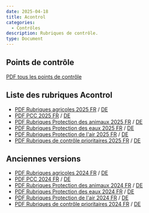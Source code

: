 ```yaml
---
date: 2025-04-18
title: Acontrol
categories:
  - Contrôles
description: Rubriques de contrôle.
type: Document
---
```


<h2 id="PC">Points de contrôle</h2>

<a href="../../fichiers/toutes_les_rubriques.pdf" target="_blank">PDF tous les points de contrôle</a> 

<h2 id="rubriques">Liste des rubriques Acontrol</h2>

<ul>
  <li><a href="../../fichiers/Rubriques agricoles 2025.pdf" target="_blank">PDF Rubriques agricoles 2025 FR</a> / <a href="../../fichiers/Landwirtschaftliche Rubriken 2025.pdf" target="_blank">DE</a></li>
  <li><a href="../../fichiers/Points_de_contrôles_ciblés_2025.pdf" target="_blank">PDF PCC 2025 FR</a> / <a href="../../fichiers/Fokus-Kontrollpunkte 2025.pdf" target="_blank">DE</a></li>
  <li><a href="../../fichiers/Rubriques_relatives_à_la_protection_des_animaux_2025.pdf" target="_blank">PDF Rubriques Protection des animaux 2025 FR</a> / <a href="../../fichiers/Tierschutz-Rubriken 2025.pdf" target="_blank">DE</a></li>
  <li><a href="../../fichiers/Rubriques_relatives_à_la_protection_des_eaux_2025.pdf" target="_blank">PDF Rubriques Protection des eaux 2025 FR</a> / <a href="../../fichiers/Gewässerschutz-Rubriken_2025.pdf" target="_blank">DE</a></li>
  <li><a href="../../fichiers/Rubriques_relatives_à_la_protection_de_l'air_2025.pdf" target="_blank">PDF Rubriques Protection de l'air 2025 FR</a> / <a href="../../fichiers/Luftreinhalte-Rubriken_2025.pdf" target="_blank">DE</a></li>
  <li><a href="../../fichiers/Rubriques_de_contrôles_prioritaires_2025.pdf" target="_blank">PDF Rubriques de contrôle prioritaires 2025 FR</a> / <a href="../../fichiers/Schwerpunktkontrollrubriken 2025.pdf" target="_blank">DE</a></li>
</ul>

<h2 id="old">Anciennes versions</h2>

<ul>
  <li><a href="../../fichiers/Rubriques agricoles 2024.pdf" target="_blank">PDF Rubriques agricoles 2024 FR</a> / <a href="../../fichiers/Landwirtschaftliche Rubriken 2024.pdf" target="_blank">DE</a></li>
  <li><a href="../../fichiers/Points_de_contrôles_ciblés_2024.pdf" target="_blank">PDF PCC 2024 FR</a> / <a href="../../fichiers/Fokus-Kontrollpunkte 2024.pdf" target="_blank">DE</a></li>
  <li><a href="../../fichiers/Rubriques_relatives_à_la_protection_des_animaux_2024.pdf" target="_blank">PDF Rubriques Protection des animaux 2024 FR</a> / <a href="../../fichiers/Tierschutz-Rubriken 2024.pdf" target="_blank">DE</a></li>
  <li><a href="../../fichiers/Rubriques_relatives_à_la_protection_des_eaux_2024.pdf" target="_blank">PDF Rubriques Protection des eaux 2024 FR</a> / <a href="../../fichiers/Gewässerschutz-Rubriken_2024.pdf" target="_blank">DE</a></li>
  <li><a href="../../fichiers/Rubriques_relatives_à_la_protection_de_l'air_2024.pdf" target="_blank">PDF Rubriques Protection de l'air 2024 FR</a> / <a href="../../fichiers/Luftreinhalte-Rubriken_2024.pdf" target="_blank">DE</a></li>
  <li><a href="../../fichiers/Rubriques_de_contrôles_prioritaires_2024.pdf" target="_blank">PDF Rubriques de contrôle prioritaires 2024 FR</a> / <a href="../../fichiers/Schwerpunktkontrollrubriken 2024.pdf" target="_blank">DE</a></li>
</ul>

